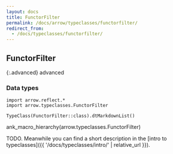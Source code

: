 ```yaml
---
layout: docs
title: FunctorFilter
permalink: /docs/arrow/typeclasses/functorfilter/
redirect_from:
  - /docs/typeclasses/functorfilter/
---
```


## FunctorFilter

{:.advanced}
advanced

### Data types

```kotlin:ank:replace
import arrow.reflect.*
import arrow.typeclasses.FunctorFilter

TypeClass(FunctorFilter::class).dtMarkdownList()
```

ank_macro_hierarchy(arrow.typeclasses.FunctorFilter)

TODO. Meanwhile you can find a short description in the [intro to typeclasses]({{ '/docs/typeclasses/intro/' | relative_url }}).
